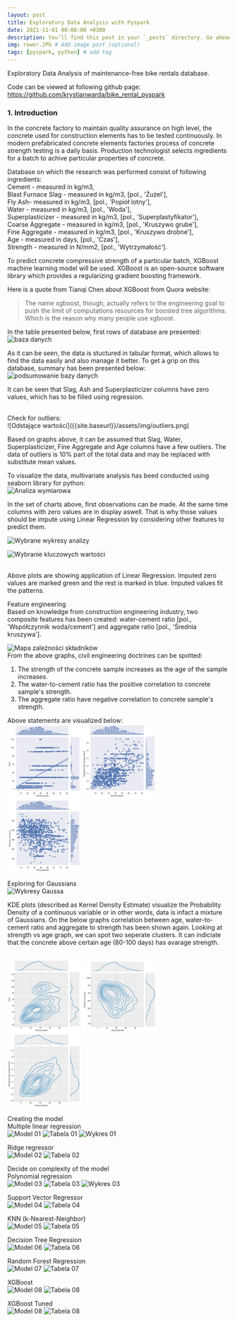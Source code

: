 ```yaml
---
layout: post
title: Exploratory Data Analysis with Pyspark
date: 2021-11-01 00:00:00 +0300
description: You’ll find this post in your `_posts` directory. Go ahead and edit it and re-build the site to see your changes. # Add post description (optional)
img: rower.JPG # Add image post (optional)
tags: [pyspark, python] # add tag
---
```


Exploratory Data Analysis of maintenance-free bike rentals database.

Code can be viewed at following github page:
<br>
<a href="
https://github.com/krystianwarda/bike_rental_pyspark">
https://github.com/krystianwarda/bike_rental_pyspark</a>
<br>



### 1. Introduction
In the concrete factory to maintain quality assurance on high level, the concrete used for construction elements has to be tested continuously.
In modern prefabricated concrete elements factories process of concrete strength testing is a daily basis. 
Production technologist selects ingredients for a batch to achive particular properties of concrete.

Database on which the research was performed consist of following ingredients: <br>
Cement - measured in kg/m3,<br>
Blast Furnace Slag - measured in kg/m3, [pol., 'Żużel'], <br>
Fly Ash- measured in kg/m3, [pol., 'Popiół lotny'], <br>
Water - measured in kg/m3, [pol., 'Woda'], <br>
Superplasticizer - measured in kg/m3, [pol., 'Superplastyfikator'], <br>
Coarse Aggregate - measured in kg/m3, [pol., 'Kruszywo grube'], <br>
Fine Aggregate - measured in kg/m3, [pol., 'Kruszywo drobne'], <br>
Age - measured in days, [pol., 'Czas'], <br>
Strength - measured in N/mm2, [pol., 'Wytrzymałość'].<br>

To predict concrete compressive strength of a particular batch, XGBoost machine learning model will be used. 
XGBoost is an open-source software library which provides a regularizing gradient boosting framework.


 <p>Here is a quote from Tianqi Chen about XGBoost from Quora website:</p>
<blockquote cite="https://www.quora.com/What-is-the-difference-between-the-R-gbm-gradient-boosting-machine-and-xgboost-extreme-gradient-boosting">
The name xgboost, though, actually refers to the engineering goal to push the limit of computations resources for boosted tree algorithms. Which is the reason why many people use xgboost.
</blockquote> 


In the table presented below, first rows of database are presented:
![baza danych]({{site.baseurl}}/assets/img/0_baza_danych.png)
<br>

As it can be seen, the data is stuctured in tabular format, which allows to find the data easily and also manage it better. To get a grip on this database, summary has been presented below:
![podsumowanie bazy danych]({{site.baseurl}}/assets/img/0_podsumowanie.png)

It can be seen that Slag, Ash and Superplasticizer columns have zero values, which has to be filled using regression.<br>


<br>
Check for outliers: <br>
![Odstające wartości]({{site.baseurl}}/assets/img/outliers.png)

Based on graphs above, it can be assumed that Slag, Water, Superplasticizer, Fine Aggregate and Age columns have a few outliers. 
The data of outliers is 10% part of the total data and may be replaced with substitute mean values.

To visualize the data, multivariate analysis has beed conducted using seaborn library for python:  <br>
![Analiza wymiarowa]({{site.baseurl}}/assets/img/analiza_wielowymiarowa.png)

In the set of charts above, first observations can be made. At the same time columns with zero values are in display aswell. 
That is why those values should be impute using Linear Regression by considering other features to predict them.<br>

![Wybrane wykresy analizy]({{site.baseurl}}/assets/img/analiza_wykresy.png)

![Wybranie kluczowych wartości]({{site.baseurl}}/assets/img/wykresy_podkreslenie.png)

<br>
Above plots are showing application of Linear Regression. Imputed zero values are marked green and the rest is marked in blue. Imputed values fit the patterns.
<br>


Feature engineering<br>
Based on knowledge from construction engineering industry, two composite features has been created: water-cement ratio [pol., 'Współczynnik woda/cement'] and aggregate ratio [pol., 'Średnia kruszywa'].
<br>

![Mapa zależności składników]({{site.baseurl}}/assets/img/zaleznosc_skladnikow.png)
<br>
From the above graphs, civil engineering doctrines can be spotted:<br>
1. The strength of the concrete sample increases as the age of the sample increases.<br>
2. The water-to-cement ratio has the positive correlation to concrete sample's strength.<br>
3. The aggregate ratio have negative correlation to concrete sample's strength.<br>

Above statements are visualized below:
<br>
<span>
    <img src="/assets/img/doctrine_graphs13.png" style="width:33%">
</span>
<span>
    <img src="/assets/img/doctrine_graphs23.png" style="width:33%">
</span>
<span>
    <img src="/assets/img/doctrine_graphs33.png" style="width:33%">
</span>
<br>

Exploring for Gaussians<br>
![Wykresy Gaussa]({{site.baseurl}}/assets/img/wykresy_gaussa.png)

KDE plots (described as Kernel Density Estimate) visualize the Probability Density of a continuous variable or in other words, data is infact a mixture of Gaussians. 
On the below graphs correlation between age, water-to-cement ratio and aggregate to strength has been shown again. 
Looking at strength vs age graph, we can spot two seperate clusters. It can indiciate that the concrete above certain age (80-100 days) has avarage strength.


<br>
<span>
    <img src="/assets/img/gaussa_czas.png" style="width:33%">
</span>
<span>
    <img src="/assets/img/gaussa_kruszywo.png" style="width:33%">
</span>
<span>
    <img src="/assets/img/gaussa_wc.png" style="width:33%">
</span>
<br>

Creating the model<br>
Multiple linear regression
<br>
![Model 01]({{site.baseurl}}/assets/img/01_model.png)
![Tabela 01]({{site.baseurl}}/assets/img/01_tabela.png)
![Wykres 01]({{site.baseurl}}/assets/img/01_wykres.png)

Ridge regressor <br>
![Model 02]({{site.baseurl}}/assets/img/02_model.png)
![Tabela 02]({{site.baseurl}}/assets/img/02_tabela.png)

Decide on complexity of the model <br>
Polynomial regression<br>
![Model 03]({{site.baseurl}}/assets/img/03_model.png)
![Tabela 03]({{site.baseurl}}/assets/img/03_tabela.png)
![Wykres 03]({{site.baseurl}}/assets/img/03_wykres.png)

Support Vector Regressor<br>
![Model 04]({{site.baseurl}}/assets/img/04_model.png)
![Tabela 04]({{site.baseurl}}/assets/img/04_tabela.png)

KNN (k-Nearest-Neighbor)<br>
![Model 05]({{site.baseurl}}/assets/img/05_model.png)
![Tabela 05]({{site.baseurl}}/assets/img/05_tabela.png)

Decision Tree Regression<br>
![Model 06]({{site.baseurl}}/assets/img/06_model.png)
![Tabela 06]({{site.baseurl}}/assets/img/06_tabela.png)

Random Forest Regression<br>
![Model 07]({{site.baseurl}}/assets/img/07_model.png)
![Tabela 07]({{site.baseurl}}/assets/img/07_tabela.png)

XGBoost<br>
![Model 08]({{site.baseurl}}/assets/img/08_model.png)
![Tabela 08]({{site.baseurl}}/assets/img/08_tabela.png)

XGBoost Tuned<br>
![Model 08]({{site.baseurl}}/assets/img/09_model.png)
![Tabela 08]({{site.baseurl}}/assets/img/09_tabela.png)
